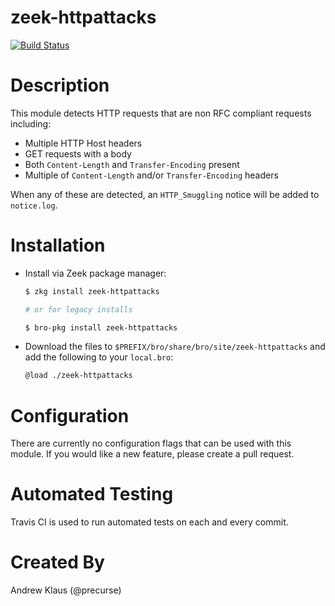 # zeek-httpattacks

[![Build Status](https://travis-ci.org/precurse/zeek-httpattacks.svg?branch=master)](https://travis-ci.org/precurse/zeek-httpattacks)

# Description

This module detects HTTP requests that are non RFC compliant requests including:
- Multiple HTTP Host headers
- GET requests with a body
- Both `Content-Length` and `Transfer-Encoding` present
- Multiple of `Content-Length` and/or `Transfer-Encoding` headers

When any of these are detected, an `HTTP_Smuggling` notice will be added to `notice.log`.

# Installation
- Install via Zeek package manager:
   ```bash
   $ zkg install zeek-httpattacks

   # or for legacy installs

   $ bro-pkg install zeek-httpattacks
   ```

- Download the files to `$PREFIX/bro/share/bro/site/zeek-httpattacks` and add the following to your `local.bro`:
    ```bash
    @load ./zeek-httpattacks
    ```

# Configuration

There are currently no configuration flags that can be used with this module. If you would like a new feature, please create a pull request.

# Automated Testing

Travis CI is used to run automated tests on each and every commit.

# Created By
Andrew Klaus (@precurse)
